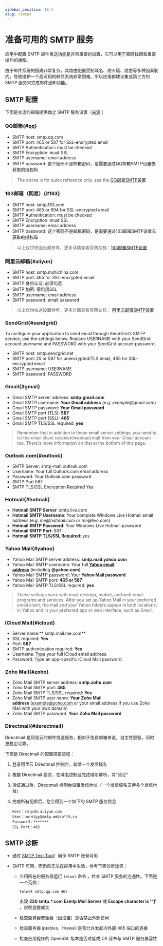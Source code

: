 ```yaml
---
sidebar_position: 10.1
slug: /smtps
---
```


# 准备可用的 SMTP 服务

应用中配置 SMTP 邮件发送功能是非常重要的设置，它可以用于密码找回和重要操作的通知。  

由于邮件系统的搭建非常复杂，其路由配置受制域名、防火墙、路由等多种因素制约，导致维护一个高可用的邮件系统非常困难。所以应用都建议集成第三方的 SMTP 服务来完成邮件通知功能。  

## SMTP 配置

下面是主流的邮箱提供商之 SMTP 服务设置（[来源](https://www.lifewire.com/search?q=smtp) ）

### QQ邮箱{#qq}

- SMTP host: smtp.qq.com
- SMTP port: 465 or 587 for SSL-encrypted email
- SMTP Authentication: must be checked
- SMTP Encryption: must SSL
- SMTP username: email address
- SMTP password: 这个密码不是邮箱密码，是需要通过QQ邮箱SMTP设置去获取的授权码

> The above is for quick reference only. see the [QQ邮箱SMTP设置](https://service.mail.qq.com/cgi-bin/help?subtype=1&&id=28&&no=166)


### 163邮箱（网易）{#163}

- SMTP host: smtp.163.com
- SMTP port: 465 or 994 for SSL-encrypted email
- SMTP Authentication: must be checked
- SMTP Encryption: must SSL
- SMTP username: email address
- SMTP password: 这个密码不是邮箱密码，是需要通过163邮箱SMTP设置去获取的授权码

> 以上仅供快速设置参考，更多详情查看官网文档：[163邮箱SMTP设置](https://help.163.com/09/1223/14/5R7P6CJ600753VB8.html?servCode=6010376)


### 阿里云邮箱{#aliyun}

- SMTP host: smtp.mxhichina.com
- SMTP port: 465  for SSL-encrypted email
- SMTP 身份认证: 必须勾选
- SMTP 加密: 需启用SSL
- SMTP username: email address
- SMTP password: email password

>以上仅供快速设置参考，更多详情查看官网文档： [阿里云邮箱SMTP设置](https://help.aliyun.com/knowledge_detail/36576.html)

### SendGrid{#sendgrid}


To configure your application to send email through SendGrid’s SMTP service, use the settings below. Replace USERNAME with your SendGrid account username and PASSWORD with your SendGrid account password.<br />

- SMTP host: smtp.sendgrid.net
- SMTP port: 25 or 587 for unencrypted/TLS email, 465 for SSL-encrypted email
- SMTP username: USERNAME
- SMTP password: PASSWORD

### Gmail{#gmail}

- Gmail SMTP server address: **smtp.gmail.com**
- Gmail SMTP username: **Your Gmail address** (e.g. _example@gmail.com_)
- Gmail SMTP password: **Your Gmail password**
- Gmail SMTP port (TLS): **587**
- Gmail SMTP port (SSL): **465**
- Gmail SMTP TLS/SSL required: **yes**

> Remember that in addition to these email server settings, you need to let the email client receive/download mail from your Gmail account too. There's more information on that at the bottom of this page.


### Outlook.com{#outlook}

- SMTP Server: smtp-mail.outlook.com
- Username: Your full Outlook.com email address
- Password: Your Outlook.com password
- SMTP Port	587
- SMTP TLS/SSL Encryption Required	Yes

### Hotmail{#hotmail}

- **Hotmail SMTP Server**: smtp.live.com
- **Hotmail SMTP Username**: Your complete Windows Live Hotmail email address (e.g. _me@hotmail.com_ or _me@live.com_)
- **Hotmail SMTP Password**: Your Windows Live Hotmail password
- **Hotmail SMTP Port**: 587
- **Hotmail SMTP TLS/SSL Required**: yes

### Yahoo Mail{#yahoo}

- Yahoo Mail SMTP server address: **smtp.mail.yahoo.com**
- Yahoo Mail SMTP username: Your full [**Yahoo email address**](https://www.lifewire.com/forward-yahoo-mail-to-another-address-1174481) (including **@yahoo.com**)
- Yahoo Mail SMTP password: Your **Yahoo Mail password**
- Yahoo Mail SMTP port: **465 **or** 587**
- Yahoo Mail SMTP TLS/SSL required: **yes**

> These settings work with most desktop, mobile, and web email programs and services. After you set up Yahoo Mail in your preferred email client, the mail and your Yahoo folders appear in both locations: in Yahoo and in your preferred app or web interface, such as Gmail.


### iCloud Mail{#icloud}

- Server name:** smtp.mail.me.com**
- SSL required: **Yes**
- Port: **587**
- SMTP authentication required: **Yes**
- Username: Type your full iCloud email address.
- Password: Type an app-specific iCloud Mail password.

### Zoho Mail{#zoho}

- Zoho Mail SMTP server address: **smtp.zoho.com**
- Zoho Mail SMTP port: **465**
- Zoho Mail SMTP TLS/SSL required: **Yes**
- Zoho Mail SMTP user name: **Your** **Zoho Mail address** (example@zoho.com or your email address if you use Zoho Mail with your own domain)
- Zoho Mail SMTP password: **Your** **Zoho Mail password**

### Directmail{#derectmail}

Directmail 是阿里云的邮件推送服务，相对于免费邮箱来说，自主性更强，同时更稳定可靠。   

下面是 Directmail 的配置简要流程：

1. 登录阿里云 Directmail 控制台，新增一个发信域名  

2. 根据 Directmail 要求，在域名控制台完成域名解析，并“验证”  

3. 验证通过后，Directmail 控制台设置发信地址（一个发信域名支持多个发信地址）

4. 完成所有配置后，您会得到一个如下的 SMTP 服务信息
   ```
   Host：smtpdm.aliyun.com 
   User：norelpy@smtp.websoft9.cn
   Password：*******
   SSL Port：465
   ```

## SMTP 诊断


- 通过 [SMTP Test Tool](https://www.gmass.co/smtp-test)）确保 SMTP 账号可用

- SMTP 可用，而仍然无法在应用中生效，参考下面诊断途径：

   - 应用所在的服务器运行 `telnet` 命令 ，检查 SMTP 服务的连通性。下面是一个范例：

      ~~~
      telnet smtp.qq.com 465
      ~~~

      出现 **220 smtp.*.com Esmtp Mail Server** 或 **Escape character is '^]'** ，说明连接成功

   - 检查服务器安全组（出设置）是否禁止外部访问
   - 检查服务器 iptables，firewall 是否允许发起向外部 465 端口的连接
   - 检查应用程序的 OpenSSL 版本是否过低或 CA 证书与 SMTP 服务兼容性
